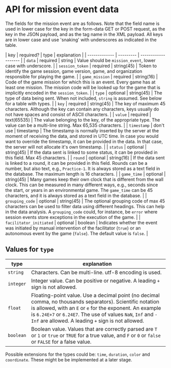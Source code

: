# API for mission event data

The fields for the mission event are as follows. Note that the field name is used in lower case for the key in the form-data GET or POST request, as the key in the JSON payload, and as the tag name in the XML payload. All keys are in lower case and use 'snaking' with underscores as indicated in the table.

| key           | required? | type | explanation         |
| ------------- | --------- | ------------------- |
| `data`          | required | string | Value should be `mission_event`, lower case with underscore. |
| `session_token` | required | string(45) | Token to identify the game session, game version, game, and organization responsible for playing the game. |
| `game_mission`  | required | string(16) | Code of the game mission for which this is an event. Every game has at least one mission. The mission code will be looked up for the game that is implicitly encoded in the `session_token`. |
| `type`          | optional | string(45) | The type of data being sent. When not included, `string` is assumed. See below for a table with types. |
| `key`           | required | string(45) | The key of maximum 45 characters. Although the key can contain any characters, keys usually do not have spaces and consist of ASCII characters. |
| `value`        | required | text(65535) | The value belonging to the key, of the appropriate type. The value can be a multi-line string. Max 65,535 characters. |
| `timestamp`   | don't use | timestamp | The timestamp is normally inserted by the server at the moment of receiving the data, and stored in UTC time. In case you would want to override the timestamp, it can be provided in the data. In that case, the server will not allocate it's own timestamp. |
| `status`      | optional | string(45) | If the data sent is linked to some status, it can be provided in this field. Max 45 characters. |
| `round`       | optional | string(16) | If the data sent is linked to a round, it can be provided in this field. Rounds can be a number, but also text, e.g., `Practice-1`. It is always stored as a text field in the database. The maximum length is 16 characters. |
| `game_time`   | optional | string(45) | Many games keep their own clock that is different from the wall clock. This can be measured in many different ways, e.g., seconds since the start, or years in an environmental game. The `game_time` can be 45 characters, and it is always stored as a text field in the database. |
| `grouping_code` | optional | string(45) | The optional grouping code of max 45 characters can be used to filter data using different headings. This can help in the data analysis. A `grouping_code` could, for instance, be `error` where session events store exceptions in the execution of the game. |
| `facilitator_initiated` | optional | boolean | Indicates whether the event was initiated by manual intervention of the facilitator (`true`) or an autonomous event by the game (`false`). The default value is `false`. | 


## Values for `type`

| type       | explanation | 
| ---------- | ----------- |
| `string`     | Characters. Can be multi-line. utf-8 encoding is used. |
| `integer`    | Integer value. Can be positive or negative. A leading `+` sign is not allowed. |
| `float`      | Floating-point value. Use a decimal point (no decimal comma, no thousands separators). Scientific notation is allowed, with an `E` or `e` for the exponent. An example is `6.24E+7` or `6.24E7`. The use of values `NaN`, `Inf` and `-Inf` are allowed. A leading `+` sign is not allowed. |
| `boolean`   | Boolean value. Values that are correctly parsed are `T` or `1` or `true` or `TRUE` for a true value, and `F` or `0` or `false` or `FALSE` for a false value.

Possible extensions for the types could be: `time`, `duration`, `color` and `coordinate`. These might be be implemented at a later stage.

